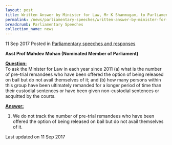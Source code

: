 ```yaml
---
layout: post
title: Written Answer by Minister for Law, Mr K Shanmugam, to Parliamentary Question on Pre-Trial Remandees Offered Bail But Declined
permalink: /news/parliamentary-speeches/written-answer-by-minister-for-law--mr-k-shanmugam--to-parliamen10
breadcrumb: Parliamentary Speeches
collection_name: news
---
```



11 Sep 2017 Posted in [Parliamentary speeches and responses](/news/parliamentary-speeches)

**Asst Prof Mahdev Mohan (Nominated Member of Parliament)**

**<u>Question:</u>**  
To ask the Minister for Law in each year since 2011 (a) what is the number of pre-trial remandees who have been offered the option of being released on bail but do not avail themselves of it; and (b) how many persons within this group have been ultimately remanded for a longer period of time than their custodial sentences or have been given non-custodial sentences or acquitted by the courts.


**<u>Answer:</u>**
1. We do not track the number of pre-trial remandees who have been offered the option of being released on bail but do not avail themselves of it. 

<p class="right-side-updated">Last updated on 11 Sep 2017</p>

